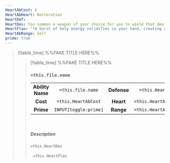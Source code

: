```yaml
---
HeartAbCost: 6
HeartAbHeart: Restoration
HeartDef: 
HeartDes: You summon a weapon of your choice for you to wield that deals D8 Radiant damage. Any instance of Weapon Strike in your Loadout uses this weapon. The weapon lasts until the end of combat.
HeartFlav: "*A burst of holy energy solidifies in your hand, creating a terrifying weapon of divine nature.*"
HeartAbRange: Self
prime: true
---
```


>[!table_time]  %%FAKE TITLE HERE%%
>>[!table_time]  %%FAKE TITLE HERE%%
>>### `=this.file.name`
>>|  | |  |  |
>>|:--------:|:-------:|:-----:|:--------------:|
>>| **Ability Name** | `=this.file.name` | **Defense** | `=this.HeartDef` |
>>| **Cost** | `=this.HeartAbCost` | **Heart** | `=this.HeartAbHeart` |
>>| **Prime** | `INPUT[toggle:prime]` | **Range** | `=this.HeartAbRange` |
>>&nbsp;
>> 
>> ##### Description
>>`=this.HeartDes`
>>
>>&nbsp;
>>`=this.HeartFlav`

